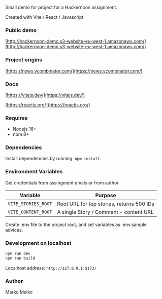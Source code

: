 Small demo for project for a Hackernoon assignment.

Created with Vite / React / Javascript

### Public demo

[http://hackernoon-demo.s3-website-eu-west-1.amazonaws.com/](http://hackernoon-demo.s3-website-eu-west-1.amazonaws.com/)

### Project origins

[https://news.ycombinator.com/](https://news.ycombinator.com/)

### Docs

[https://vitejs.dev/](https://vitejs.dev/)

[https://reactjs.org/](https://reactjs.org/)

### Requires

- Nodejs 16+
- npm 8+

### Dependencies

Install dependencies by running: `npm install`.

### Environment Variables

Get credentials from assingment emals or from author

| Variable            | Purpose                                   |
| ------------------- | ----------------------------------------- |
| `VITE_STORIES_ROOT` | Root URL for top stories, returns 500 IDs |
| `VITE_CONTENT_ROOT` | A single Story / Comment - content URL    |

Create .env file to the project root, and set variables as .env.sample advices.

### Development on localhost

```sh
npm run dev
npm run build
```

Localhost address: `http://127.0.0.1:5173/`

### Author

Marko Melko
